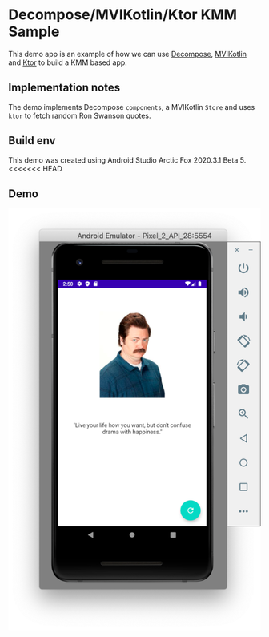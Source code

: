 # Decompose/MVIKotlin/Ktor KMM Sample

This demo app is an example of how we can use [Decompose](https://arkivanov.github.io/Decompose/getting-started/), [MVIKotlin](https://arkivanov.github.io/MVIKotlin/) and [Ktor](https://ktor.io/) to build a KMM based app. 

## Implementation notes

The demo implements Decompose `components`, a MVIKotlin `Store` and uses `ktor` to fetch random Ron Swanson quotes.

## Build env
This demo was created using Android Studio Arctic Fox 2020.3.1 Beta 5. 
<<<<<<< HEAD

## Demo

![Desktop](screenshots/quotes_demo.png)